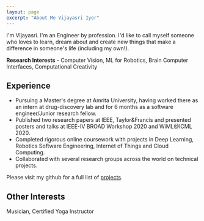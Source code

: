 ```yaml
---
layout: page
excerpt: "About Me Vijayasri Iyer"
---
```


I'm Vijayasri. I'm an Engineer by profession. I'd like to call myself someone who loves to learn, dream about and create new things that make a difference in someone's life (including my own!). 

**Research Interests** - Computer Vision, ML for Robotics, Brain Computer Interfaces, Computational Creativity

## Experience
- Pursuing a Master's degree at Amrita University, having worked there as an intern at drug-discovery lab and for 6 months as a software engineer/Junior research fellow. 
- Published two research papers at IEEE, Taylor&Francis and presented posters and talks at IEEE-IV BROAD Workshop 2020 and WiML@ICML 2020. 
- Completed rigorous online coursework with projects in Deep Learning, Robotics Software Engineering, Internet of Things and Cloud Computing. 
- Collaborated with several research groups across the world on technical projects. 

Please visit my github for a full list of [projects](https://github.com/vijpandaturtle). 

## Other Interests
Musician, Certified Yoga Instructor